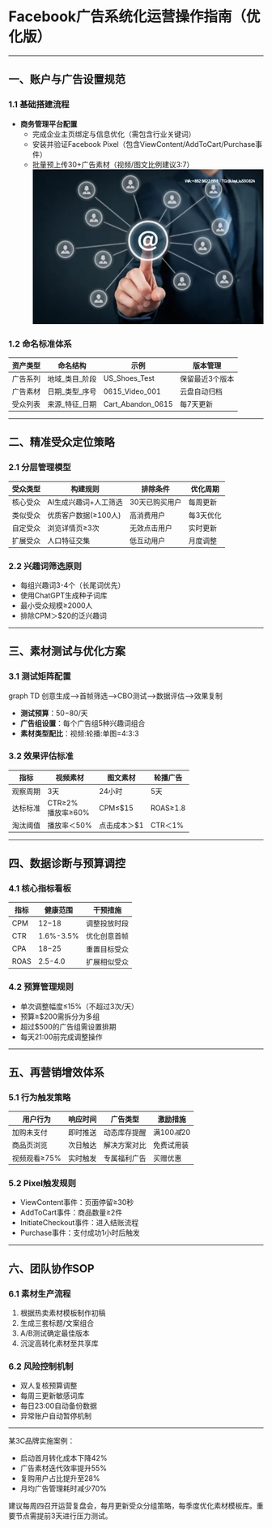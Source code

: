 
# Facebook广告系统化运营操作指南（优化版）

---

## 一、账户与广告设置规范
### 1.1 基础搭建流程
- **商务管理平台配置**
  - 完成企业主页绑定与信息优化（需包含行业关键词）
  - 安装并验证Facebook Pixel（包含ViewContent/AddToCart/Purchase事件）
  - 批量预上传30+广告素材（视频/图文比例建议3:7）
![替代文字](2b068dc28643322d9b965f91f34639e.png)
### 1.2 命名标准体系
| 资产类型 | 命名结构 | 示例 | 版本管理 |
|---------|----------|------|----------|
|广告系列|地域_类目_阶段|US_Shoes_Test|保留最近3个版本|
|广告素材|日期_类型_序号|0615_Video_001|云盘自动归档|
|受众列表|来源_特征_日期|Cart_Abandon_0615|每7天更新|

---

## 二、精准受众定位策略
### 2.1 分层管理模型
| 受众类型 | 构建规则 | 排除条件 | 优化周期 |
|----------|----------|----------|----------|
|核心受众|AI生成兴趣词+人工筛选|30天已购买用户|每周更新|
|类似受众|优质客户数据(≥100人)|高消费用户|每3天优化|
|自定受众|浏览详情页≥3次|无效点击用户|实时更新|
|扩展受众|人口特征交集|低互动用户|月度调整|

### 2.2 兴趣词筛选原则
- 每组兴趣词3-4个（长尾词优先）
- 使用ChatGPT生成种子词库
- 最小受众规模≥2000人
- 排除CPM＞$20的泛兴趣词

---

## 三、素材测试与优化方案
### 3.1 测试矩阵配置

graph TD
创意生成-->首帧筛选-->CBO测试-->数据评估-->效果复制

- **测试预算**：$50-$80/天
- **广告组设置**：每个广告组5种兴趣词组合
- **素材类型配比**：视频:轮播:单图=4:3:3

### 3.2 效果评估标准
| 指标 | 视频素材 | 图文素材 | 轮播广告 |
|------|----------|----------|----------|
|观察周期|3天|24小时|5天|
|达标标准|CTR≥2% <br>播放率≥60%|CPM≤$15|ROAS≥1.8|
|淘汰阈值|播放率＜50%|点击成本＞$1|CTR＜1%|

---

## 四、数据诊断与预算调控
### 4.1 核心指标看板
| 指标 | 健康范围 | 干预措施 |
|------|----------|----------|
|CPM |$12-$18 |调整投放时段|
|CTR |1.6%-3.5%|优化创意首帧|
|CPA |$18-$25 |重置目标受众|
|ROAS|2.5-4.0 |扩展相似受众|

### 4.2 预算管理规则
- 单次调整幅度≤15%（不超过3次/天）
- 预算≥$200需拆分为多组
- 超过$500的广告组需设置排期
- 每天21:00前完成调整操作

---

## 五、再营销增效体系
### 5.1 行为触发策略
| 用户行为 | 响应时间 | 广告类型 | 激励措施 |
|----------|----------|----------|----------|
|加购未支付|即时推送|动态库存提醒|满$100减$20|
|商品页浏览|次日触达|解决方案对比|免费试用装|
|视频观看≥75%|实时触发|专属福利广告|买赠优惠|

### 5.2 Pixel触发规则
- ViewContent事件：页面停留≥30秒
- AddToCart事件：商品数量≥2件
- InitiateCheckout事件：进入结账流程
- Purchase事件：支付成功1小时后触发

---

## 六、团队协作SOP
### 6.1 素材生产流程
1. 根据热卖素材模板制作初稿
2. 生成三套标题/文案组合
3. A/B测试确定最佳版本
4. 沉淀高转化素材至共享库

### 6.2 风险控制机制
- 双人复核预算调整
- 每周三更新敏感词库
- 每日23:00自动备份数据
- 异常账户自动暂停机制

---

某3C品牌实施案例：
- 启动首月转化成本下降42%
- 广告素材迭代效率提升55%
- 复购用户占比提升至28%
- 月均广告管理耗时减少70%

建议每周四召开运营复盘会，每月更新受众分组策略，每季度优化素材模板库。重要节点需提前3天进行压力测试。
